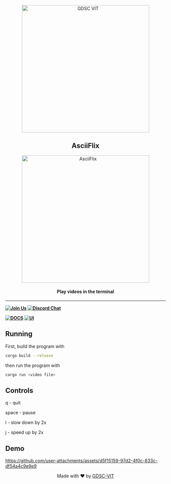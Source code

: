 <p align="center">
<a href="https://dscvit.com">
	<img width="400" src="https://user-images.githubusercontent.com/56252312/159312411-58410727-3933-4224-b43e-4e9b627838a3.png#gh-light-mode-only" alt="GDSC VIT"/>
</a>
	<h2 align="center"> AsciiFlix </h2>
	<p align="center">
	<img width="400" src="https://github.com/user-attachments/assets/dade11d9-5498-46be-84e4-bf74c5a22da9" alt="AsciiFlix" />
	<h4 align="center"> Play videos in the terminal <h4>
</p>

---
[![Join Us](https://img.shields.io/badge/Join%20Us-Developer%20Student%20Clubs-red)](https://dsc.community.dev/vellore-institute-of-technology/)
[![Discord Chat](https://img.shields.io/discord/760928671698649098.svg)](https://discord.gg/498KVdSKWR)

[![DOCS](https://img.shields.io/badge/Documentation-see%20docs-green?style=flat-square&logo=appveyor)](INSERT_LINK_FOR_DOCS_HERE) 
  [![UI ](https://img.shields.io/badge/User%20Interface-Link%20to%20UI-orange?style=flat-square&logo=appveyor)](INSERT_UI_LINK_HERE)


## Running

First, build the program with 
```bash
cargo build --release
```

then run the program with

```bash
cargo run <video file>
```

## Controls
q - quit

space - pause

l - slow down by 2x

j - speed up by 2x

## Demo

https://github.com/user-attachments/assets/d5f15159-97d2-4f0c-833c-df54a4c9e9e9


<p align="center">
	Made with ❤ by <a href="https://dscvit.com">GDSC-VIT</a>
</p>
